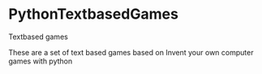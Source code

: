 PythonTextbasedGames
====================

Textbased games

These are a set of text based games based on Invent your own computer games with python
